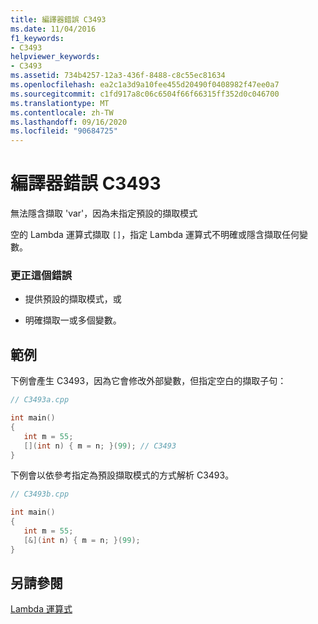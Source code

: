 ```yaml
---
title: 編譯器錯誤 C3493
ms.date: 11/04/2016
f1_keywords:
- C3493
helpviewer_keywords:
- C3493
ms.assetid: 734b4257-12a3-436f-8488-c8c55ec81634
ms.openlocfilehash: ea2c1a3d9a10fee455d20490f0408982f47ee0a7
ms.sourcegitcommit: c1fd917a8c06c6504f66f66315ff352d0c046700
ms.translationtype: MT
ms.contentlocale: zh-TW
ms.lasthandoff: 09/16/2020
ms.locfileid: "90684725"
---
```

# <a name="compiler-error-c3493"></a>編譯器錯誤 C3493

無法隱含擷取 'var'，因為未指定預設的擷取模式

空的 Lambda 運算式擷取 `[]`，指定 Lambda 運算式不明確或隱含擷取任何變數。

### <a name="to-correct-this-error"></a>更正這個錯誤

- 提供預設的擷取模式，或

- 明確擷取一或多個變數。

## <a name="examples"></a>範例

下例會產生 C3493，因為它會修改外部變數，但指定空白的擷取子句：

```cpp
// C3493a.cpp

int main()
{
   int m = 55;
   [](int n) { m = n; }(99); // C3493
}
```

下例會以依參考指定為預設擷取模式的方式解析 C3493。

```cpp
// C3493b.cpp

int main()
{
   int m = 55;
   [&](int n) { m = n; }(99);
}
```

## <a name="see-also"></a>另請參閱

[Lambda 運算式](../../cpp/lambda-expressions-in-cpp.md)
